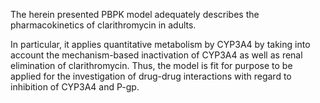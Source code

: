 The herein presented PBPK model adequately describes the pharmacokinetics of clarithromycin in adults.

In particular, it applies quantitative metabolism by CYP3A4 by taking into account the mechanism-based inactivation of CYP3A4 as well as renal elimination of clarithromycin. Thus, the model is fit for purpose to be applied for the investigation of drug-drug interactions with regard to inhibition of CYP3A4 and P-gp.

